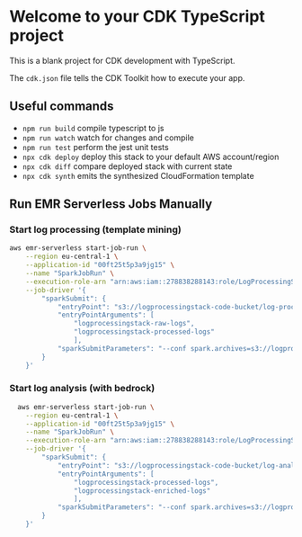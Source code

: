 # Welcome to your CDK TypeScript project

This is a blank project for CDK development with TypeScript.

The `cdk.json` file tells the CDK Toolkit how to execute your app.

## Useful commands

* `npm run build`   compile typescript to js
* `npm run watch`   watch for changes and compile
* `npm run test`    perform the jest unit tests
* `npx cdk deploy`  deploy this stack to your default AWS account/region
* `npx cdk diff`    compare deployed stack with current state
* `npx cdk synth`   emits the synthesized CloudFormation template

## Run EMR Serverless Jobs Manually

### Start log processing (template mining)
```bash
aws emr-serverless start-job-run \
    --region eu-central-1 \
    --application-id "00ft25t5p3a9jg15" \
    --name "SparkJobRun" \
    --execution-role-arn "arn:aws:iam::278838288143:role/LogProcessingStack-EmrJobRoleD77C0CE1-wjaGCBhPmugN" \
    --job-driver '{
        "sparkSubmit": {
            "entryPoint": "s3://logprocessingstack-code-bucket/log-processing/drain3-process.py",
            "entryPointArguments": [
                "logprocessingstack-raw-logs",
                "logprocessingstack-processed-logs"
                ],
            "sparkSubmitParameters": "--conf spark.archives=s3://logprocessingstack-code-bucket/pyspark_venv.tar.gz#environment --conf spark.emr-serverless.driverEnv.PYSPARK_DRIVER_PYTHON=./environment/bin/python --conf spark.emr-serverless.driverEnv.PYSPARK_PYTHON=./environment/bin/python --conf spark.executorEnv.PYSPARK_PYTHON=./environment/bin/python"
        }
    }'
```

### Start log analysis (with bedrock)
```bash
  aws emr-serverless start-job-run \
    --region eu-central-1 \
    --application-id "00ft25t5p3a9jg15" \
    --name "SparkJobRun" \
    --execution-role-arn "arn:aws:iam::278838288143:role/LogProcessingStack-EmrJobRoleD77C0CE1-wjaGCBhPmugN" \
    --job-driver '{
        "sparkSubmit": {
            "entryPoint": "s3://logprocessingstack-code-bucket/log-analysis/analyze.py",
            "entryPointArguments": [
                "logprocessingstack-processed-logs",
                "logprocessingstack-enriched-logs"
                ],
            "sparkSubmitParameters": "--conf spark.archives=s3://logprocessingstack-code-bucket/pyspark_venv.tar.gz#environment --conf spark.emr-serverless.driverEnv.PYSPARK_DRIVER_PYTHON=./environment/bin/python --conf spark.emr-serverless.driverEnv.PYSPARK_PYTHON=./environment/bin/python --conf spark.executorEnv.PYSPARK_PYTHON=./environment/bin/python"
        }
    }'
```
